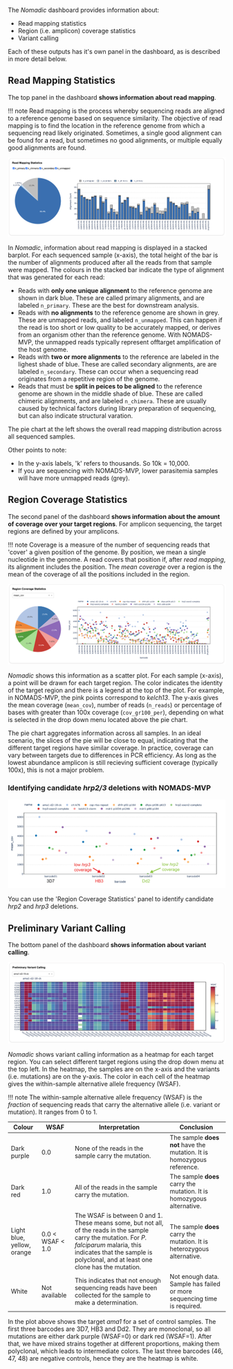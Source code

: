 
The *Nomadic* dashboard provides information about:

- Read mapping statistics
- Region (i.e. amplicon) coverage statistics
- Variant calling
<!-- - Region (i.e.) amplicon coverage profiles -->

Each of these outputs has it's own panel in the dashboard, as is described in more detail below.

## Read Mapping Statistics 

The top panel in the dashboard **shows information about read mapping**. 

!!! note 
    Read mapping is the process whereby sequencing reads are aligned to a reference genome based on sequence similarity. The objective of read mapping is to find the location in the reference genome from which a sequencing read likely originated. Sometimes, a single good alignment can be found for a read, but sometimes no good alignments, or multiple equally good alignments are found.

![read_mapping](img/understand/read_mapping.png)

In *Nomadic*, information about read mapping is displayed in a stacked barplot. For each sequenced sample (x-axis), the total height of the bar is the number of alignments produced after all the reads from that sample were mapped. The colours in the stacked bar indicate the type of alignment that was generated for each read:

- Reads with **only one unique alignment** to the reference genome are shown in dark blue. These are called primary alignments, and are labeled `n_primary`. These are the best for downstream analysis.
- Reads with **no alignments** to the reference genome are shown in grey. These are unmapped reads, and labeled `n_unmapped`. This can happen if the read is too short or low quality to be accurately mapped, or derives from an organism other than the reference genome. With NOMADS-MVP, the unmapped reads typically represent offtarget amplification of the host genome.
- Reads with **two or more alignments** to the reference are labeled in the lighest shade of blue. These are called secondary alignments, are are labeled `n_secondary`. These can occur when a sequencing read originates from a repetitive region of the genome.
- Reads that must be **split in peices to be aligned** to the reference genome are shown in the middle shade of blue. These are called chimeric alignments, and are labeled `n_chimera`. These are usually caused by technical factors during library preparation of sequencing, but can also indicate structural varation.

The pie chart at the left shows the overall read mapping distribution across all sequenced samples.

Other points to note:

- In the y-axis labels, 'k' refers to thousands. So 10k = 10,000.
- If you are sequencing with NOMADS-MVP, lower parasitemia samples will have more unmapped reads (grey).


## Region Coverage Statistics
The second panel of the dashboard **shows information about the amount of coverage over your target regions**. For amplicon sequencing, the target regions are defined by your amplicons. 

!!! note
    Coverage is a measure of the number of sequencing reads that 'cover' a given position of the genome. By position, we mean a single nucleotide in the genome. A read covers that position if, after *read mapping*, its alignment includes the position. The *mean coverage* over a region is the mean of the coverage of all the positions included in the region.

![region_coverage](img/understand/region_coverage.png)

*Nomadic* shows this information as a scatter plot. For each sample (x-axis), a point will be drawn for each target region. The color indicates the identity of the target region and there is a legend at the top of the plot. For example, in NOMADS-MVP, the pink points correspond to *kelch13*. The y-axis gives the mean coverage (`mean_cov`), number of reads (`n_reads`) or percentage of bases with greater than 100x coverage (`cov_gr100_per`), depending on what is selected in the drop down menu located above the pie chart.

The pie chart aggregates information across all samples. In an ideal scenario, the slices of the pie will be close to equal, indicating that the different target regions have similar coverage. In practice, coverage can vary between targets due to differences in PCR efficiency. As long as the lowest abundance amplicon is still recieving sufficient coverage (typically 100x), this is not a major problem.


### Identifying candidate *hrp2/3* deletions with NOMADS-MVP
![read_coverage_hrp23](img/understand/read_coverage-hrp23-labelled.png)

You can use the 'Region Coverage Statistics' panel to identify candidate *hrp2* and *hrp3* deletions.


## Preliminary Variant Calling
The bottom panel of the dashboard **shows information about variant calling**. 

![variant_calling](img/understand/variant_calling-ama1.png)

*Nomadic* shows variant calling information as a heatmap for each target region. You can select different target regions using the drop down menu at the top left.
In the heatmap, the samples are on the x-axis and the variants (i.e. mutations) are on the y-axis. The color in each cell of the heatmap gives the within-sample alternative allele frequency (WSAF).

!!! note
    The within-sample alternative allele frequency (WSAF) is the *fraction* of sequencing reads that carry the alternative allele (i.e. variant or mutation). It ranges from 0 to 1.

| Colour | WSAF | Interpretation | Conclusion |
| --- | --- | --- | --- |
| Dark purple | 0.0 | None of the reads in the sample carry the mutation. | The sample **does not** have the mutation. It is homozygous reference. |
| Dark red | 1.0 | All of the reads in the sample carry the mutation. | The sample **does** carry the mutation. It is homozygous alternative. |
| Light blue, yellow, orange | 0.0 < WSAF < 1.0 | The WSAF is between 0 and 1. These means some, but not all, of the reads in the sample carry the mutation. For *P. falciparum* malaria, this indicates that the sample is polyclonal, and at least one clone has the mutation. | The sample **does** carry the mutation. It is heterozygous alternative. |
| White | Not available | This indicates that not enough sequencing reads have been collected for the sample to make a determination. | Not enough data. Sample has failed or more sequencing time is required. |

In the plot above shows the target *ama1* for a set of control samples. The first three barcodes are 3D7, HB3 and Dd2. They are monoclonal, so all mutations are either dark purple (WSAF=0) or dark red (WSAF=1). After that, we have mixed strains together at different proportions, making them polyclonal, which leads to intermediate colors. The last three barcodes (46, 47, 48) are negative controls, hence they are the heatmap is white.